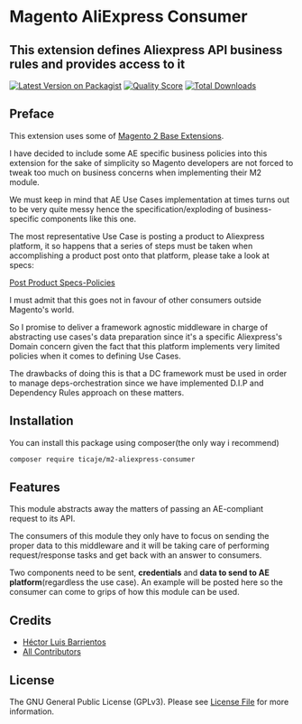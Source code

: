 # Magento AliExpress Consumer
## This extension defines Aliexpress API business rules and provides access to it

[![Latest Version on Packagist](https://img.shields.io/packagist/v/ticaje/m2-aliexpress-consumer.svg?style=flat-square)](https://packagist.org/packages/ticaje/m2-aliexpress-consumer)
[![Quality Score](https://img.shields.io/scrutinizer/g/M-Contributions/m2-aliexpress-consumer.svg?style=flat-square)](https://scrutinizer-ci.com/g/M-Contributions/m2-aliexpress-consumer)
[![Total Downloads](https://img.shields.io/packagist/dt/ticaje/m2-aliexpress-consumer.svg?style=flat-square)](https://packagist.org/packages/ticaje/m2-aliexpress-consumer)

## Preface

This extension uses some of [Magento 2 Base Extensions](https://github.com/M-Contributions/).

I have decided to include some AE specific business policies into this extension for the sake of simplicity so Magento developers are not forced to tweak too much
on business concerns when implementing their M2 module.

We must keep in mind that AE Use Cases implementation at times turns out to be very quite messy hence the specification/exploding of
business-specific components like this one.

The most representative Use Case is posting a product to Aliexpress platform, it so happens that a series of steps must be taken when accomplishing a product post onto that platform,
please take a look at specs:

[Post Product Specs-Policies](https://developers.aliexpress.com/en/doc.htm?docId=108976&docType=1)


I must admit that this goes not in favour of other consumers outside Magento's world.

So I promise to deliver a framework agnostic middleware in charge of abstracting use cases's data preparation since it's a specific Aliexpress's Domain concern given the 
fact that this platform implements very limited policies when it comes to defining Use Cases.

The drawbacks of doing this is that a DC framework must be used in order to manage deps-orchestration since we have implemented D.I.P and Dependency Rules approach on these matters.

## Installation

You can install this package using composer(the only way i recommend)

```bash
composer require ticaje/m2-aliexpress-consumer
```

## Features

This module abstracts away the matters of passing an AE-compliant request to its API.

The consumers of this module they only have to focus on sending the proper data to this 
middleware and it will be taking care of performing request/response tasks and get back with an answer to consumers.

Two components need to be sent, __credentials__ and __data to send to AE platform__(regardless the use case).
An example will be posted here so the consumer can come to grips of how this module can be used.

## Credits

- [Héctor Luis Barrientos](https://github.com/ticaje)
- [All Contributors](../../contributors)

## License

The GNU General Public License (GPLv3). Please see [License File](LICENSE.md) for more information.
